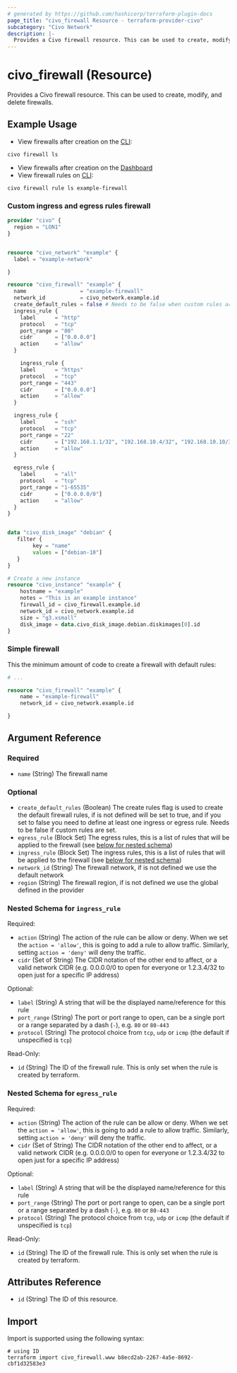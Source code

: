 ```yaml
---
# generated by https://github.com/hashicorp/terraform-plugin-docs
page_title: "civo_firewall Resource - terraform-provider-civo"
subcategory: "Civo Network"
description: |-
  Provides a Civo firewall resource. This can be used to create, modify, and delete firewalls.
---
```


# civo_firewall (Resource)

Provides a Civo firewall resource. This can be used to create, modify, and delete firewalls.

## Example Usage

* View firewalls after creation on the [CLI](https://www.civo.com/docs/overview/civo-cli):
```
civo firewall ls
```
* View firewalls after creation on the [Dashboard](https://dashboard.civo.com/firewalls)
* View firewall rules on [CLI](https://www.civo.com/docs/overview/civo-cli):
```
civo firewall rule ls example-firewall
```

### Custom ingress and egress rules firewall


```terraform
provider "civo" {
  region = "LON1"
}


resource "civo_network" "example" {
  label = "example-network"

}

resource "civo_firewall" "example" {
  name                 = "example-firewall"
  network_id           = civo_network.example.id
  create_default_rules = false # Needs to be false when custom rules are applied.
  ingress_rule {
    label      = "http"
    protocol   = "tcp"
    port_range = "80"
    cidr       = ["0.0.0.0"]
    action     = "allow"
  }

    ingress_rule {
    label      = "https"
    protocol   = "tcp"
    port_range = "443"
    cidr       = ["0.0.0.0"]
    action     = "allow"
  }

  ingress_rule {
    label      = "ssh"
    protocol   = "tcp"
    port_range = "22"
    cidr       = ["192.168.1.1/32", "192.168.10.4/32", "192.168.10.10/32"]
    action     = "allow"
  }

  egress_rule {
    label      = "all"
    protocol   = "tcp"
    port_range = "1-65535"
    cidr       = ["0.0.0.0/0"]
    action     = "allow"
  }
}


data "civo_disk_image" "debian" {
   filter {
        key = "name"
        values = ["debian-10"]
   }
}

# Create a new instance
resource "civo_instance" "example" {
    hostname = "example"
    notes = "This is an example instance"
    firewall_id = civo_firewall.example.id
    network_id = civo_network.example.id
    size = "g3.xsmall"
    disk_image = data.civo_disk_image.debian.diskimages[0].id
}
```

### Simple firewall 

This the minimum amount of code to create a firewall with default rules:

```terraform
# ...

resource "civo_firewall" "example" {
    name = "example-firewall"
    network_id = civo_network.example.id

}
```



## Argument Reference

### Required

- `name` (String) The firewall name

### Optional

- `create_default_rules` (Boolean) The create rules flag is used to create the default firewall rules, if is not defined will be set to true, and if you set to false you need to define at least one ingress or egress rule. Needs to be false if custom rules are set.
- `egress_rule` (Block Set) The egress rules, this is a list of rules that will be applied to the firewall (see [below for nested schema](#nestedblock--egress_rule))
- `ingress_rule` (Block Set) The ingress rules, this is a list of rules that will be applied to the firewall (see [below for nested schema](#nestedblock--ingress_rule))
- `network_id` (String) The firewall network, if is not defined we use the default network
- `region` (String) The firewall region, if is not defined we use the global defined in the provider

<a id="nestedblock--ingress_rule"></a>
### Nested Schema for `ingress_rule`

Required:

- `action` (String) The action of the rule can be allow or deny. When we set the `action = 'allow'`, this is going to add a rule to allow traffic. Similarly, setting `action = 'deny'` will deny the traffic.
- `cidr` (Set of String) The CIDR notation of the other end to affect, or a valid network CIDR (e.g. 0.0.0.0/0 to open for everyone or 1.2.3.4/32 to open just for a specific IP address)

Optional:

- `label` (String) A string that will be the displayed name/reference for this rule
- `port_range` (String) The port or port range to open, can be a single port or a range separated by a dash (`-`), e.g. `80` or `80-443`
- `protocol` (String) The protocol choice from `tcp`, `udp` or `icmp` (the default if unspecified is `tcp`)

Read-Only:

- `id` (String) The ID of the firewall rule. This is only set when the rule is created by terraform.

<a id="nestedblock--egress_rule"></a>
### Nested Schema for `egress_rule`

Required:

- `action` (String) The action of the rule can be allow or deny. When we set the `action = 'allow'`, this is going to add a rule to allow traffic. Similarly, setting `action = 'deny'` will deny the traffic.
- `cidr` (Set of String) The CIDR notation of the other end to affect, or a valid network CIDR (e.g. 0.0.0.0/0 to open for everyone or 1.2.3.4/32 to open just for a specific IP address)

Optional:

- `label` (String) A string that will be the displayed name/reference for this rule
- `port_range` (String) The port or port range to open, can be a single port or a range separated by a dash (`-`), e.g. `80` or `80-443`
- `protocol` (String) The protocol choice from `tcp`, `udp` or `icmp` (the default if unspecified is `tcp`)

Read-Only:

- `id` (String) The ID of the firewall rule. This is only set when the rule is created by terraform.


## Attributes Reference

- `id` (String) The ID of this resource.


## Import

Import is supported using the following syntax:

```shell
# using ID
terraform import civo_firewall.www b8ecd2ab-2267-4a5e-8692-cbf1d32583e3
```
